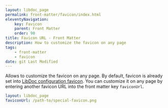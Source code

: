 ```yaml
---
layout: libdoc_page
permalink: front-matter/favicon/index.html
eleventyNavigation:
    key: Favicon
    parent: Front Matter
    order: 90
title: Favicon URL - Front Matter
description: How to customize the favicon on any page
tags:
    - front-matter
    - favicon
date: git Last Modified
---
```

Allows to customize the favicon on any page. By default, favicon is already set into [LibDoc configuration favicon](/content/configuration/favicon.md). You can customize it on any page by entering another favicon URL into the front matter key `faviconUrl`.

```yaml
layout: libdoc_page
faviconUrl: /path-to/special-favicon.png
```
